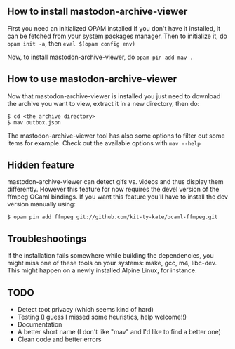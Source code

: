 ## How to install mastodon-archive-viewer

First you need an initialized OPAM installed
If you don't have it installed, it can be fetched from your system packages manager.
Then to initialize it, do `opam init -a`, then `eval $(opam config env)`

Now, to install mastodon-archive-viewer, do `opam pin add mav .`

## How to use mastodon-archive-viewer

Now that mastodon-archive-viewer is installed you just need to download the archive you want
to view, extract it in a new directory, then do:

```
$ cd <the archive directory>
$ mav outbox.json
```

The mastodon-archive-viewer tool has also some options to filter out some items for example. Check out
the available options with `mav --help`

## Hidden feature

mastodon-archive-viewer can detect gifs vs. videos and thus display them differently.
However this feature for now requires the devel version of the ffmpeg OCaml bindings.
If you want this feature you'll have to install the dev version manually using:

```
$ opam pin add ffmpeg git://github.com/kit-ty-kate/ocaml-ffmpeg.git
```

## Troubleshootings

If the installation fails somewhere while building the dependencies, you might miss one of
these tools on your systems: make, gcc, m4, libc-dev.
This might happen on a newly installed Alpine Linux, for instance.

## TODO

* Detect toot privacy (which seems kind of hard)
* Testing (I guess I missed some heuristics, help welcome!!)
* Documentation
* A better short name (I don't like "mav" and I'd like to find a better one)
* Clean code and better errors
